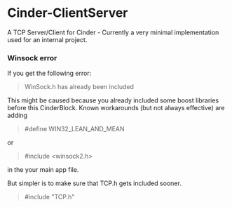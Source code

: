 Cinder-ClientServer
===================

A TCP Server/Client for Cinder - Currently a very minimal implementation used for an internal project.

### Winsock error ###
If you get the following error:

> WinSock.h has already been included

This might be caused because you already included some boost libraries before this CinderBlock. Known workarounds (but not always effective) are adding

> \#define WIN32_LEAN_AND_MEAN

or

> \#include <winsock2.h>

in the your main app file.

But simpler is to make sure that TCP.h gets included sooner.

> \#include "TCP.h"

